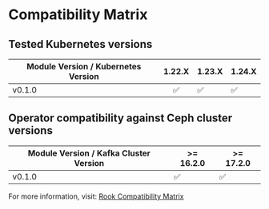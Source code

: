 # Compatibility Matrix

## Tested Kubernetes versions

| Module Version / Kubernetes Version | 1.22.X             | 1.23.X             | 1.24.X             |
|-------------------------------------|:------------------:|--------------------|--------------------|
| v0.1.0                              | :white_check_mark: | :white_check_mark: | :white_check_mark: |

## Operator compatibility against Ceph cluster versions

| Module Version / Kafka Cluster Version | >= 16.2.0          | >= 17.2.0          |
|----------------------------------------|--------------------|--------------------|
| v0.1.0                                 | :white_check_mark: | :white_check_mark: |

For more information, visit: [Rook Compatibility Matrix](https://rook.io/docs/rook/v1.10/Upgrade/ceph-upgrade/#supported-versions)
